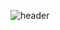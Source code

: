 ![header](https://capsule-render.vercel.app/api?type=wave&color=auto&height=300&section=header&text=xeoxxn_GitHub&fontSize=90)
